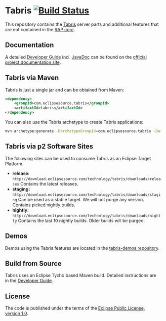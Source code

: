 # Tabris [![Build Status](https://travis-ci.org/eclipsesource/tabris.png)](https://travis-ci.org/eclipsesource/tabris)

This repository contains the [Tabris](http://developer.eclipsesource.com/tabris/) server parts and additional features that are not contained in the [RAP core](http://eclipse.org/rap/).  

## Documentation
A detailed [Developer Guide](http://developer.eclipsesource.com/tabris/docs/1.2/) incl. [JavaDoc](http://developer.eclipsesource.com/tabris/docs/1.2/javadoc/) can be found on the [official project documentation site](http://developer.eclipsesource.com/tabris/docs/).   

## Tabris via Maven
Tabris is just a single jar and can be obtained from Maven:
```xml
<dependency>
    <groupId>com.eclipsesource.tabris</groupId>
    <artifactId>tabris</artifactId>   
</dependency>
```
You can also use the Tabris archetype to create Tabris applications:
```sh
mvn archetype:generate -DarchetypeGroupId=com.eclipsesource.tabris -DarchetypeArtifactId=tabris-application -DgroupId=app -DartifactId=app -DpackageName=app -Dversion=0.1-SNAPSHOT -DinteractiveMode=false
```

## Tabris via p2 Software Sites
The following sites can be used to consume Tabris as an Eclipse Target Platform.  
* **release:** `http://download.eclipsesource.com/technology/tabris/downloads/releases` Contains the latest releases.  
* **staging:** `http://download.eclipsesource.com/technology/tabris/downloads/staging` Can be used as a stable target. We will not purge any version. Contains picked nightly builds.  
* **nightly:** `http://download.eclipsesource.com/technology/tabris/downloads/nightly` Contains the last 10 nightly builds. Older builds will be purged.

## Demos
Demos using the Tabris features are located in the [tabris-demos repository](https://github.com/eclipsesource/tabris-demos).

## Build from Source
Tabris uses an Eclipse Tycho based Maven build. Detailed instructions are in the [Developer Guide](http://developer.eclipsesource.com/tabris/docs/1.2/hacking/build/).

## License
The code is published under the terms of the [Eclipse Public License, version 1.0](http://www.eclipse.org/legal/epl-v10.html).
